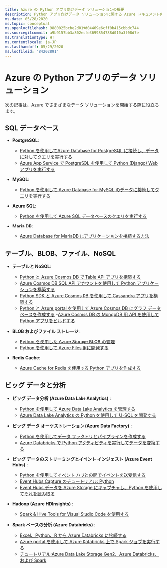```yaml
---
title: Azure の Python アプリ向けデータ ソリューションの概要
description: Python アプリ向けデータ ソリューションに関する Azure ドキュメント内の概要資料のインデックス。
ms.date: 05/28/2020
ms.topic: conceptual
ms.openlocfilehash: 9880025bcbe2d019d04469e6cff0b415cbbdc744
ms.sourcegitcommit: a9b9157bb3a802ecfe3699854788d010a3f08d7e
ms.translationtype: HT
ms.contentlocale: ja-JP
ms.lasthandoff: 05/29/2020
ms.locfileid: "84202891"
---
```

# <a name="data-solutions-for-python-apps-on-azure"></a>Azure の Python アプリのデータ ソリューション

次の記事は、Azure でさまざまなデータ ソリューションを開始する際に役立ちます。

## <a name="sql-databases"></a>SQL データベース

- **PostgreSQL**:
  - [Python を使用してAzure Database for PostgreSQL に接続し、データに対してクエリを実行する](/azure/postgresql/connect-python)
  - [Azure App Service で PostgreSQL を使用して Python (Django) Web アプリを実行する](/azure/app-service/containers/tutorial-python-postgresql-app)

- **MySQL**:
  - [Python を使用して Azure Database for MySQL のデータに接続してクエリを実行する](/azure/mysql/connect-python)

- **Azure SQL**:
  - [Python を使用して Azure SQL データベースのクエリを実行する](/azure/sql-database/sql-database-connect-query-python)

- **Maria DB**:
  - [Azure Database for MariaDB にアプリケーションを接続する方法](/azure/mariadb/howto-connection-string)

## <a name="tables-blobs-files-nosql"></a>テーブル、BLOB、ファイル、NoSQL

- **テーブルと NoSQL**:
  - [Python と Azure Cosmos DB で Table API アプリを構築する](/azure/cosmos-db/create-table-python)
  - [Azure Cosmos DB SQL API アカウントを使用して Python アプリケーションを構築する](/azure/cosmos-db/create-sql-api-python)
  - [Python SDK と Azure Cosmos DB を使用して Cassandra アプリを構築する](/azure/cosmos-db/create-cassandra-python)
  - [Python と Azure portal を使用して Azure Cosmos DB にグラフ データベースを作成する](/azure/cosmos-db/create-graph-python)
  -[Azure Cosmos DB の MongoDB 用 API を使用して Python アプリをビルドする](/azure/cosmos-db/create-mongodb-flask)

- **BLOB およびファイル ストレージ**:
  - [Python を使用した Azure Storage BLOB の管理](/azure/storage/blobs/storage-quickstart-blobs-python)
  - [Python を使用して Azure Files 用に開発する](/azure/storage/files/storage-python-how-to-use-file-storage)

- **Redis Cache**:
  - [Azure Cache for Redis を使用する Python アプリを作成する](/azure/azure-cache-for-redis/cache-python-get-started)

## <a name="big-data-and-analytics"></a>ビッグ データと分析

- **ビッグ データ分析 (Azure Data Lake Analytics)** :
  - [Python を使用して Azure Data Lake Analytics を管理する](/azure/data-lake-analytics/data-lake-analytics-manage-use-python-sdk)
  - [Azure Data Lake Analytics の Python を使用して U-SQL を開発する](/azure/data-lake-analytics/data-lake-analytics-u-sql-develop-with-python-r-csharp-in-vscode)

- **ビッグ データ オーケストレーション (Azure Data Factory)** :
  - [Python を使用してデータ ファクトリとパイプラインを作成する](/azure/data-factory/quickstart-create-data-factory-python)
  - [Azure Databricks で Python アクティビティを実行してデータを変換する](/azure/data-factory/transform-data-databricks-python)

- **ビッグ データのストリーミングとイベント インジェスト (Azure Event Hubs)** :
  - [Python を使用してイベント ハブとの間でイベントを送受信する](/azure/event-hubs/get-started-python-send-v2)
  - [Event Hubs Capture のチュートリアル: Python](/azure/event-hubs/event-hubs-capture-python)
  - [Event Hubs データを Azure Storage にキャプチャし、Python を使用してそれを読み取る](/azure/event-hubs/get-started-capture-python-v2)

- **Hadoop (Azure HDInsights)** :
  - [Spark & Hive Tools for Visual Studio Code を使用する](/azure/hdinsight/hdinsight-for-vscode)

- **Spark ベースの分析 (Azure Databricks)** :
  - [Excel、Python、R から Azure Databricks に接続する](/azure/azure-databricks/connect-databricks-excel-python-r)
  - [Azure portal を使用して Azure Databricks 上で Spark ジョブを実行する](/azure/azure-databricks/quickstart-create-databricks-workspace-portal)
  - [チュートリアル:Azure Data Lake Storage Gen2、Azure Databricks、および Spark](/azure/storage/blobs/data-lake-storage-use-databricks-spark)
